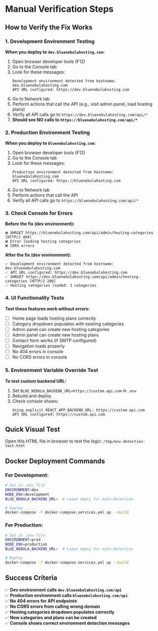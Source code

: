 # Manual Verification Steps

## How to Verify the Fix Works

### 1. Development Environment Testing
**When you deploy to `dev.bluenebulahosting.com`:**

1. Open browser developer tools (F12)
2. Go to the Console tab
3. Look for these messages:
   ```
   Development environment detected from hostname: dev.bluenebulahosting.com
   API URL configured: https://dev.bluenebulahosting.com
   ```
4. Go to Network tab
5. Perform actions that call the API (e.g., visit admin panel, load hosting plans)
6. Verify all API calls go to `https://dev.bluenebulahosting.com/api/*`
7. **Should see NO calls to `https://bluenebulahosting.com/api/*`**

### 2. Production Environment Testing  
**When you deploy to `bluenebulahosting.com`:**

1. Open browser developer tools (F12)
2. Go to the Console tab  
3. Look for these messages:
   ```
   Production environment detected from hostname: bluenebulahosting.com
   API URL configured: https://bluenebulahosting.com
   ```
4. Go to Network tab
5. Perform actions that call the API
6. Verify all API calls go to `https://bluenebulahosting.com/api/*`

### 3. Check Console for Errors
**Before the fix (dev environment):**
```
❌ XHRGET https://bluenebulahosting.com/api/admin/hosting-categories [HTTP/2 404]
❌ Error loading hosting categories  
❌ CORS errors
```

**After the fix (dev environment):**
```
✅ Development environment detected from hostname: dev.bluenebulahosting.com
✅ API URL configured: https://dev.bluenebulahosting.com
✅ XHRGET https://dev.bluenebulahosting.com/api/admin/hosting-categories [HTTP/2 200]
✅ Hosting categories loaded: 3 categories
```

### 4. UI Functionality Tests
**Test these features work without errors:**

- [ ] Home page loads hosting plans correctly
- [ ] Category dropdown populates with existing categories  
- [ ] Admin panel can create new hosting categories
- [ ] Admin panel can create new hosting plans
- [ ] Contact form works (if SMTP configured)
- [ ] Navigation loads properly
- [ ] No 404 errors in console
- [ ] No CORS errors in console

### 5. Environment Variable Override Test
**To test custom backend URL:**

1. Set `BLUE_NEBULA_BACKEND_URL=https://custom.api.com` in `.env`
2. Rebuild and deploy
3. Check console shows:
   ```
   Using explicit REACT_APP_BACKEND_URL: https://custom.api.com
   API URL configured: https://custom.api.com
   ```

## Quick Visual Test
Open this HTML file in browser to test the logic: `/tmp/env-detection-test.html`

## Docker Deployment Commands

### For Development:
```bash
# Set in .env file
ENVIRONMENT=dev
NODE_ENV=development
BLUE_NEBULA_BACKEND_URL=  # Leave empty for auto-detection

# Deploy
docker-compose -f docker-compose.services.yml up --build
```

### For Production:
```bash
# Set in .env file  
ENVIRONMENT=prod
NODE_ENV=production
BLUE_NEBULA_BACKEND_URL=  # Leave empty for auto-detection

# Deploy
docker-compose -f docker-compose.services.yml up --build
```

## Success Criteria
✅ **Dev environment calls `dev.bluenebulahosting.com/api`**  
✅ **Production environment calls `bluenebulahosting.com/api`**  
✅ **No 404 errors for API endpoints**  
✅ **No CORS errors from calling wrong domain**  
✅ **Hosting categories dropdown populates correctly**  
✅ **New categories and plans can be created**  
✅ **Console shows correct environment detection messages**